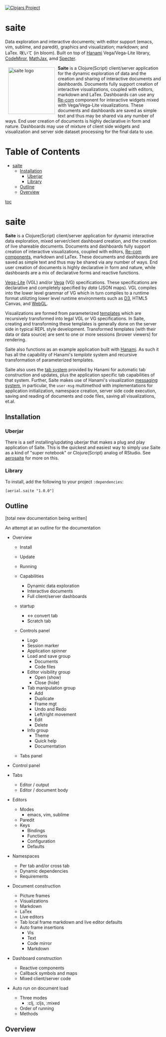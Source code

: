 [![Clojars Project](https://img.shields.io/clojars/v/aerial.saite.svg)](https://clojars.org/aerial.saite)

# saite
Data exploration and interactive documents; with editor support (emacs, vim, sublime, and paredit), graphics and visualization; markdown; and LaTex. 咲いて (in bloom). Built on top of [Hanami](https://github.com/jsa-aerial/hanami) Vega/Vega-Lite library, [CodeMiror](https://codemirror.net), [MathJax](https://www.mathjax.org), amd [Specter](https://www.mathjax.org).

<a href="https://jsa-aerial.github.io/aerial.saite/index.html"><img src="https://github.com/jsa-aerial/saite/blob/master/resources/public/images/in-bloom.png" align="left" hspace="10" vspace="6" alt="saite logo" width="150px"></a>

**Saite** is a Clojure(Script) client/server application for the dynamic exploration of data and the creation and sharing of interactive documents and dashboards.  Documents fully support creation of interactive visualizations, coupled with editors, markdown and LaTex.  Dashboards can use any [Re-com](https://re-com.day8.com.au/#/introduction) component for interactive widgets mixed with Vega/Vega-Lite visualizations.  These documents and dashboards are saved as simple text and thus may be shared via any number of ways. End user creation of documents is highly declarative in form and nature.  Dashboards may use of mixture of client side widgets and visualization and server side dataset processing for the final data to use.


Table of Contents
=================

   * [saite](#saite)
      * [Installation](#installation)
         * [Uberjar](#uberjar)
         * [Library](#library)
      * [Outline](#outline)
      * [Overview](#overview)

[toc](https://github.com/ekalinin/github-markdown-toc)
# saite


**Saite** is a Clojure(Script) client/server application for dynamic interactive data exploration, mixed server/client dashboard creation, and the creation of live shareable documents.  Documents and dashboards fully support creation of interactive visualizations, coupled with editors, [Re-com components](https://re-com.day8.com.au/#/introduction), markdown and LaTex.  These documents and dashboards are saved as simple text and thus may be shared via any number of ways. End user creation of documents is highly declarative in form and nature, while dashboards are a mix of declarative forms and reactive functions.

[Vega-Lite](https://vega.github.io/vega-lite/) (VGL) and/or [Vega](https://vega.github.io/vega/) (VG) specifications. These specifications are declarative and completely specified by _data_ (JSON maps). VGL compiles into the lower level grammar of VG which in turn compiles to a runtime format utilizting lower level runtime environments such as [D3](https://d3js.org/), HTML5 Canvas, and [WebGL](https://github.com/vega/vega-webgl-renderer).

Visualizations are formed from parameterized [templates](https://github.com/jsa-aerial/hanami#templates-substitution-keys-and-transformations) which are recursively transformed into legal VGL or VG specifications. In Saite, creating and transforming these templates is generally done on the server side in typical REPL style development. Transformed templates (with their data or data source) are sent to one or more sessions (brower viewers) for rendering.



Saite also functions as an example application built with [Hanami](https://github.com/jsa-aerial/hanami). As such it has all the capability of Hanami's _template_ system and recursive transformation of parameterized templates.

Saite also uses the [tab system](https://github.com/jsa-aerial/hanami#tabs) provided by Hanami for automatic tab construction and updates, plus the application specific tab capabilities of that system. Further, Saite makes use of Hanami's visualization [messaging system](https://github.com/jsa-aerial/hanami#messages), in particular, the `user-msg` multimethod with implementations for application initialization, namespace creation, server side code execution, saving and reading of documents and code files, saving all visualizations, et.al.


## Installation

### Uberjar

There is a self installing/updating uberjar that makes a plug and play application of Saite. This is the quickest and easiest way to simply *use* Saite as a kind of "super notebook" or Clojure(Script) analog of RStudio.  See [aerosaite](https://github.com/jsa-aerial/aerosaite) for more on this.


### Library

To install, add the following to your project `:dependencies`:

    [aerial.saite "1.0.0"]

## Outline

[total new documentation being written]

An attempt at an outline for the documentation

* Overview
  - Install
  - Update
  - Running

  - Capabilities
    - Dynamic data exploration
    - Interactive documents
    - Full client/server dashboards

  - startup
    - <-> convert tab
    - Scratch tab

  - Controls panel
    - Logo
    - Session marker
    - Application spinner
    - Load and save group
      - Documents
      - Code files
    - Editor visibility group
      - Open (show)
      - Close (hide)
    - Tab manipulation group
      - Add
      - Duplicate
      - Frame mgt
      - Undo and Redo
      - Left/right movement
      - Edit
      - Delete
    - Info group
      - Theme
      - Quick help
      - Documentation

  - Tabs panel

* Control panel

* Tabs
  - Editor / output
  - Editor / document body

* Editors
  - Modes
    - emacs, vim, sublime
  - Paredit
  - Keys
    - Bindings
    - Functions
    - Configuration
    - Defaults

* Namespaces
  - Per tab and/or cross tab
  - Dynamic dependencies
  - Requirements

* Document construction
  - Picture frames
  - Visualizations
  - Markdown
  - LaTex
  - Live editors
  - Tab local frame markdown and live editor defaults
  - Auto frame insertions
    - Vis
    - Text
    - Code mirror
    - Markdown

* Dashboard construction
  - Reactive components
  - Callback symbols and maps
  - Mixed client/server code

* Auto run on document load
  - Three modes
    - :clj, :cljs, :mixed
  - Order of running
  - Methods


## Overview


